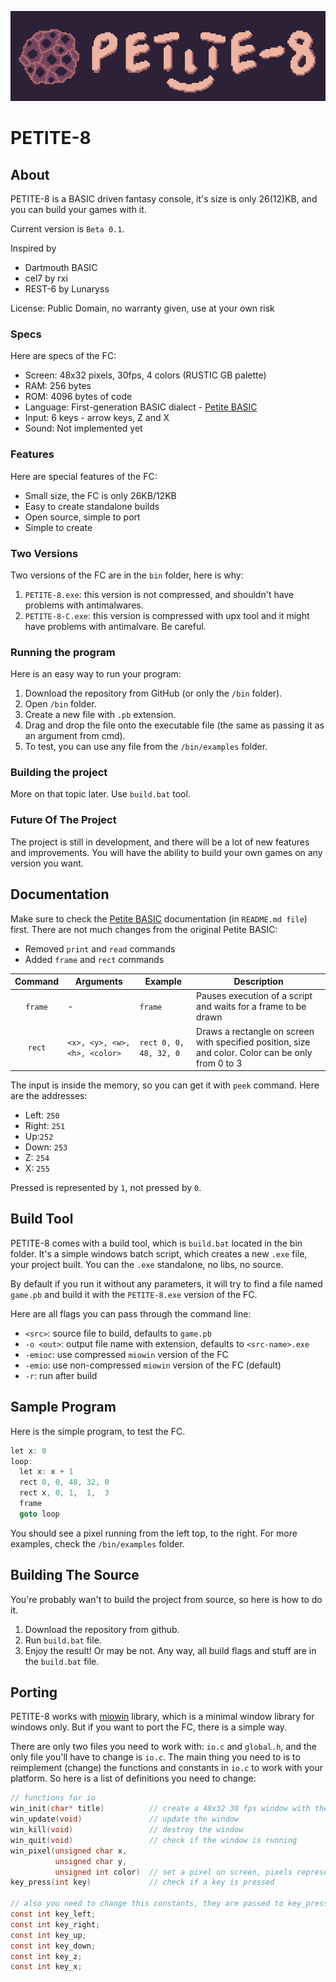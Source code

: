 ![banner](./res/design-scaled.png)
# PETITE-8

## About
PETITE-8 is a BASIC driven fantasy console, it's size is only 26(12)KB, and you can build your games with it.

Current version is `Beta 0.1`.

Inspired by
- Dartmouth BASIC
- cel7 by rxi
- REST-6 by Lunaryss

License: Public Domain, no warranty given, use at your own risk

### Specs
Here are specs of the FC:
- Screen: 48x32 pixels, 30fps, 4 colors (RUSTIC GB palette)
- RAM: 256 bytes
- ROM: 4096 bytes of code
- Language: First-generation BASIC dialect - [Petite BASIC](https://github.com/lunar-abyss/PetiteBASIC)
- Input: 6 keys - arrow keys, Z and X
- Sound: Not implemented yet

### Features
Here are special features of the FC:
- Small size, the FC is only 26KB/12KB
- Easy to create standalone builds
- Open source, simple to port
- Simple to create

### Two Versions
Two versions of the FC are in the `bin` folder, here is why:
1. `PETITE-8.exe`: this version is not compressed, and shouldn't have problems with antimalwares.
2. `PETITE-8-C.exe`: this version is compressed with upx tool and it might have problems with antimalvare. Be careful.

### Running the program
Here is an easy way to run your program:
1. Download the repository from GitHub (or only the `/bin` folder).
2. Open `/bin` folder.
3. Create a new file with `.pb` extension.
4. Drag and drop the file onto the executable file (the same as passing it as an argument from cmd).
5. To test, you can use any file from the `/bin/examples` folder.

### Building the project
More on that topic later. Use `build.bat` tool.

### Future Of The Project
The project is still in development, and there will be a lot of new features and improvements.
You will have the ability to build your own games on any version you want.

## Documentation
Make sure to check the [Petite BASIC](https://github.com/lunar-abyss/PetiteBASIC) documentation (in `README.md file`) first.
There are not much changes from the original Petite BASIC:
- Removed `print` and `read` commands
- Added `frame` and `rect` commands

| Command | Arguments | Example | Description |
| :-----: | --------- | ------- | ----------- |
| `frame` | - | `frame` | Pauses execution of a script and waits for a frame to be drawn |
| `rect` | `<x>, <y>, <w>, <h>, <color>` | `rect 0, 0, 48, 32, 0` | Draws a rectangle on screen with specified position, size and color. Color can be only from 0 to 3 | 

The input is inside the memory, so you can get it with `peek` command.
Here are the addresses:
- Left: `250`
- Right: `251`
- Up:`252`
- Down: `253`
- Z: `254`
- X: `255`

Pressed is represented by `1`, not pressed by `0`.

## Build Tool
PETITE-8 comes with a build tool, which is `build.bat` located in the bin folder.
It's a simple windows batch script, which creates a new `.exe` file, your project built. You can the `.exe` standalone, no libs, no source.

By default if you run it without any parameters, it will try to find a file named `game.pb` and build it with the `PETITE-8.exe` version of the FC.

Here are all flags you can pass through the command line:
- `<src>`: source file to build, defaults to `game.pb`
- `-o <out>`: output file name with extension, defaults to `<src-name>.exe`
- `-emioc`: use compressed `miowin` version of the FC
- `-emio`: use non-compressed `miowin` version of the FC (default)
- `-r`: run after build

## Sample Program
Here is the simple program, to test the FC.
```cs
let x: 0
loop:
  let x: x + 1
  rect 0, 0, 48, 32, 0
  rect x, 0, 1,  1,  3
  frame
  goto loop
```
You should see a pixel running from the left top, to the right.
For more examples, check the `/bin/examples` folder.

## Building The Source
You're probably wan't to build the project from source, so here is how to do it.
1. Download the repository from github.
2. Run `build.bat` file.
3. Enjoy the result! Or may be not. Any way, all build flags and stuff are in the `build.bat` file.

## Porting
PETITE-8 works with [miowin](https://github.com/lunar-abyss/miowin) library, which is a minimal window library for windows only.
But if you want to port the FC, there is a simple way.

There are only two files you need to work with: `io.c` and `global.h`, and the only file you'll have to change is `io.c`.
The main thing you need to is to reimplement (change) the functions and constants in `io.c` to work with your platform.
So here is a list of definitions you need to change:
```c
// functions for io
win_init(char* title)          // create a 48x32 30 fps window with the title passed
win_update(void)               // update the window
win_kill(void)                 // destroy the window
win_quit(void)                 // check if the window is running
win_pixel(unsigned char x,
          unsigned char y,
          unsigned int color)  // set a pixel on screen, pixels represented by integers in format 0x00RRGGBB
key_press(int key)             // check if a key is pressed

// also you need to change this constants, they are passed to key_press() function
const int key_left;
const int key_right;
const int key_up;
const int key_down;
const int key_z;
const int key_x;
```
